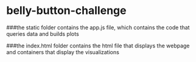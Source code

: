 # belly-button-challenge

###the static folder contains the app.js file, which contains the code that queries data and builds plots

###the index.html folder contains the html file that displays the webpage and containers that display the visualizations
